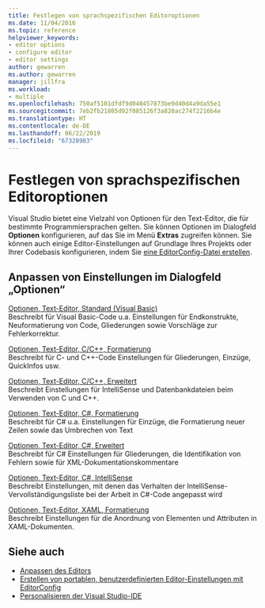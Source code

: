 ```yaml
---
title: Festlegen von sprachspezifischen Editoroptionen
ms.date: 11/04/2016
ms.topic: reference
helpviewer_keywords:
- editor options
- configure editor
- editor settings
author: gewarren
ms.author: gewarren
manager: jillfra
ms.workload:
- multiple
ms.openlocfilehash: 750af5101dfdf9d040457873be9d40d4a9da55e1
ms.sourcegitcommit: 7eb2fb21805d92f085126f3a820ac274f2216b4e
ms.translationtype: HT
ms.contentlocale: de-DE
ms.lasthandoff: 06/22/2019
ms.locfileid: "67328983"
---
```

# <a name="set-language-specific-editor-options"></a>Festlegen von sprachspezifischen Editoroptionen

Visual Studio bietet eine Vielzahl von Optionen für den Text-Editor, die für bestimmte Programmiersprachen gelten. Sie können Optionen im Dialogfeld **Optionen** konfigurieren, auf das Sie im Menü **Extras** zugreifen können. Sie können auch einige Editor-Einstellungen auf Grundlage Ihres Projekts oder Ihrer Codebasis konfigurieren, indem Sie [eine EditorConfig-Datei erstellen](../../ide/create-portable-custom-editor-options.md).

## <a name="settings-available-in-the-options-dialog-box"></a>Anpassen von Einstellungen im Dialogfeld „Optionen“

[Optionen, Text-Editor, Standard (Visual Basic)](../../ide/reference/options-text-editor-basic-visual-basic.md)\
Beschreibt für Visual Basic-Code u.a. Einstellungen für Endkonstrukte, Neuformatierung von Code, Gliederungen sowie Vorschläge zur Fehlerkorrektur.

[Optionen, Text-Editor, C/C++, Formatierung](../../ide/reference/options-text-editor-c-cpp-formatting.md)\
Beschreibt für C- und C++-Code Einstellungen für Gliederungen, Einzüge, QuickInfos usw.

[Optionen, Text-Editor, C/C++, Erweitert](../../ide/reference/options-text-editor-c-cpp-advanced.md)\
Beschreibt Einstellungen für IntelliSense und Datenbankdateien beim Verwenden von C und C++.

[Optionen, Text-Editor, C#, Formatierung](../../ide/reference/options-text-editor-csharp-formatting.md)\
Beschreibt für C# u.a. Einstellungen für Einzüge, die Formatierung neuer Zeilen sowie das Umbrechen von Text

[Optionen, Text-Editor, C#, Erweitert](../../ide/reference/options-text-editor-csharp-advanced.md)\
Beschreibt für C# Einstellungen für Gliederungen, die Identifikation von Fehlern sowie für XML-Dokumentationskommentare

[Optionen, Text-Editor, C#, IntelliSense](../../ide/reference/options-text-editor-csharp-intellisense.md)\
Beschreibt Einstellungen, mit denen das Verhalten der IntelliSense-Vervollständigungsliste bei der Arbeit in C#-Code angepasst wird

[Optionen, Text-Editor, XAML, Formatierung](../../ide/reference/options-text-editor-xaml-formatting.md)\
Beschreibt Einstellungen für die Anordnung von Elementen und Attributen in XAML-Dokumenten.

## <a name="see-also"></a>Siehe auch

- [Anpassen des Editors](../how-to-change-text-case-in-the-editor.md)
- [Erstellen von portablen, benutzerdefinierten Editor-Einstellungen mit EditorConfig](../../ide/create-portable-custom-editor-options.md)
- [Personalisieren der Visual Studio-IDE](../../ide/personalizing-the-visual-studio-ide.md)